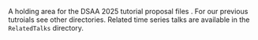 A holding area for the DSAA 2025 tutorial proposal files . For our previous tutroials 
see other directories. Related time series talks are available in the `RelatedTalks` 
directory.
